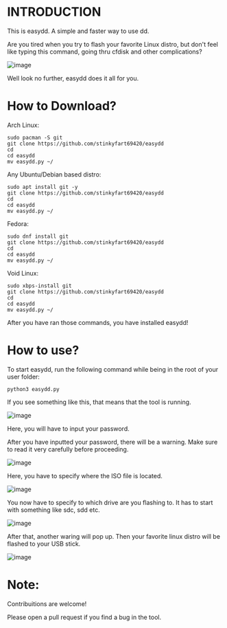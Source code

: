 # INTRODUCTION
This is easydd. A simple and faster way to use dd.

Are you tired when you try to flash your favorite Linux distro, but don't feel like typing this command, going thru cfdisk and other complications?

![image](https://github.com/user-attachments/assets/dc034c61-cfdd-4e08-b7b7-c43f06c1c8ff)

Well look no further, easydd does it all for you.

# How to Download?

Arch Linux:
```
sudo pacman -S git
git clone https://github.com/stinkyfart69420/easydd
cd
cd easydd
mv easydd.py ~/
```

Any Ubuntu/Debian based distro:
```
sudo apt install git -y
git clone https://github.com/stinkyfart69420/easydd
cd
cd easydd
mv easydd.py ~/
```

Fedora:
```
sudo dnf install git
git clone https://github.com/stinkyfart69420/easydd
cd
cd easydd
mv easydd.py ~/
```

Void Linux:
```
sudo xbps-install git
git clone https://github.com/stinkyfart69420/easydd
cd
cd easydd
mv easydd.py ~/
``` 

After you have ran those commands, you have installed easydd!

# How to use?

To start easydd, run the following command while being in the root of your user folder:
```
python3 easydd.py
```

If you see something like this, that means that the tool is running.

![image](https://github.com/user-attachments/assets/2658b139-d6fc-4777-8d54-41756b6581af)

Here, you will have to input your password. 

After you have inputted your password, there will be a warning. Make sure to read it very carefully before proceeding.

![image](https://github.com/user-attachments/assets/a97d3355-f639-4714-a4e6-f7245aaee336)

Here, you have to specify where the ISO file is located.

![image](https://github.com/user-attachments/assets/b7511ee0-188b-4a86-ade5-2af9e9591217)

You now have to specify to which drive are you flashing to. It has to start with something like sdc, sdd etc.

![image](https://github.com/user-attachments/assets/20c823ed-219a-4ee0-848d-900fd1aca0f9)

After that, another waring will pop up. Then your favorite linux distro will be flashed to your USB stick.

![image](https://github.com/user-attachments/assets/d7e67cbb-dbc7-4836-beab-bfe30dcc3db9)

# Note:
Contribuitions are welcome!

Please open a pull request if you find a bug in the tool.
